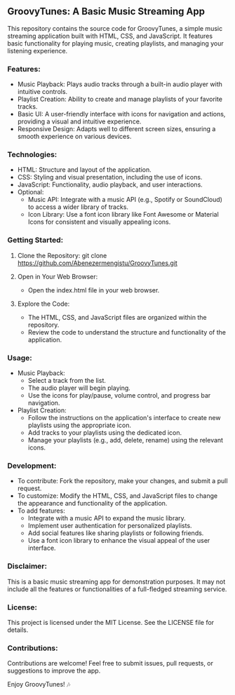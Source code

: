 ## GroovyTunes: A Basic Music Streaming App

This repository contains the source code for GroovyTunes, a simple music streaming application built with HTML, CSS, and JavaScript. It features basic functionality for playing music, creating playlists, and managing your listening experience.

### Features:

* Music Playback: Plays audio tracks through a built-in audio player with intuitive controls.
* Playlist Creation: Ability to create and manage playlists of your favorite tracks.
* Basic UI: A user-friendly interface with icons for navigation and actions, providing a visual and intuitive experience.
* Responsive Design: Adapts well to different screen sizes, ensuring a smooth experience on various devices.

### Technologies:

* HTML: Structure and layout of the application.
* CSS: Styling and visual presentation, including the use of icons.
* JavaScript: Functionality, audio playback, and user interactions.
* Optional:
    * Music API:  Integrate with a music API (e.g., Spotify or SoundCloud) to access a wider library of tracks.
    * Icon Library:  Use a font icon library like Font Awesome or Material Icons for consistent and visually appealing icons.

### Getting Started:

1. Clone the Repository: 
      git clone https://github.com/Abenezermengistu/GroovyTunes.git
   
2. Open in Your Web Browser:
   * Open the index.html file in your web browser. 
3. Explore the Code:
   * The HTML, CSS, and JavaScript files are organized within the repository.
   * Review the code to understand the structure and functionality of the application.

### Usage:

* Music Playback:
    * Select a track from the list.
    * The audio player will begin playing.
    * Use the icons for play/pause, volume control, and progress bar navigation.
* Playlist Creation:
    * Follow the instructions on the application's interface to create new playlists using the appropriate icon.
    * Add tracks to your playlists using the dedicated icon.
    * Manage your playlists (e.g., add, delete, rename) using the relevant icons.

### Development:

* To contribute: Fork the repository, make your changes, and submit a pull request.
* To customize:  Modify the HTML, CSS, and JavaScript files to change the appearance and functionality of the application.
* To add features:
    * Integrate with a music API to expand the music library.
    * Implement user authentication for personalized playlists.
    * Add social features like sharing playlists or following friends.
    * Use a font icon library to enhance the visual appeal of the user interface.

### Disclaimer:

This is a basic music streaming app for demonstration purposes. It may not include all the features or functionalities of a full-fledged streaming service.

### License:

This project is licensed under the MIT License. See the LICENSE file for details.

### Contributions:

Contributions are welcome! Feel free to submit issues, pull requests, or suggestions to improve the app.

Enjoy GroovyTunes! 🎶
